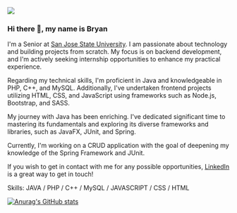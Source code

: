 ![](https://arturssmirnovs.github.io/github-profile-readme-generator/images/banner.png)

### Hi there 👋, my name is Bryan
I'm a Senior at <a href="https://www.sjsu.edu/">San Jose State University</a>. I am passionate about technology and building projects from scratch. My focus is on backend development, and I'm actively seeking internship opportunities to enhance my practical experience.

Regarding my technical skills, I'm proficient in Java and knowledgeable in PHP, C++, and MySQL. Additionally, I've undertaken frontend projects utilizing HTML, CSS, and JavaScript using frameworks such as Node.js, Bootstrap, and SASS.

My journey with Java has been enriching. I've dedicated significant time to mastering its fundamentals and exploring its diverse frameworks and libraries, such as JavaFX, JUnit, and Spring.

Currently, I'm working on a CRUD application with the goal of deepening my knowledge of the Spring Framework and JUnit.

If you wish to get in contact with me for any possible opportunities, <a href="https://www.linkedin.com/in/bryan-melo/">LinkedIn</a> is a great way to get in touch!

Skills: JAVA / PHP / C++ / MySQL / JAVASCRIPT / CSS / HTML


[![Anurag's GitHub stats](https://github-readme-stats.vercel.app/api?username=bryan-melo)](https://github.com/anuraghazra/github-readme-stats)


<!--
**bryan-melo/bryan-melo** is a ✨ _special_ ✨ repository because its `README.md` (this file) appears on your GitHub profile.

Here are some ideas to get you started:

- 🔭 I’m currently working on ...
- 🌱 I’m currently learning ...
- 👯 I’m looking to collaborate on ...
- 🤔 I’m looking for help with ...
- 💬 Ask me about ...
- 📫 How to reach me: ...
- 😄 Pronouns: ...
- ⚡ Fun fact: ...
-->
